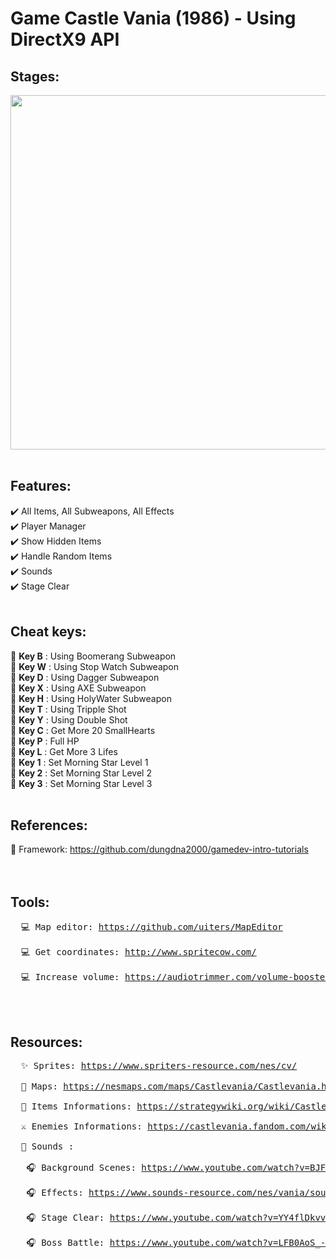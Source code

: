 # Game Castle Vania (1986) - Using DirectX9 API


## Stages:</br>
<img src="https://drive.google.com/uc?export=view&id=1wUVvM_TibOceDr12bnA2jEs7WP2oTSCc" width="518" height="567" />
</br></br>

## Features:</br>
  ✔️ All Items, All Subweapons, All Effects  </br>
  ✔️ Player Manager </br>
  ✔️ Show Hidden Items </br>
  ✔️ Handle Random Items </br>
  ✔️ Sounds </br>
  ✔️ Stage Clear
  </br></br>
  
## Cheat keys:</br>
  :key: **Key B** : Using Boomerang Subweapon </br>
  :key: **Key W** : Using Stop Watch Subweapon </br>
  :key: **Key D** : Using Dagger Subweapon </br>
  :key: **Key X** : Using AXE Subweapon </br>
  :key: **Key H** : Using HolyWater Subweapon </br>
  :key: **Key T** : Using Tripple Shot </br>
  :key: **Key Y** : Using Double Shot </br>
  :key: **Key C** : Get More 20 SmallHearts </br>
  :key: **Key P** : Full HP </br>
  :key: **Key L** : Get More 3 Lifes </br>
  :key: **Key 1** : Set Morning Star Level 1 </br>
  :key: **Key 2** : Set Morning Star Level 2 </br>
  :key: **Key 3** : Set Morning Star Level 3
  </br></br>
  
## References:</br>
  🌟 Framework: <a href="https://github.com/dungdna2000/gamedev-intro-tutorials">https://github.com/dungdna2000/gamedev-intro-tutorials</a> </br></br></br>


## Tools:</br>
<pre>
  💻 Map editor: <a href="https://github.com/uiters/MapEditor?fbclid=IwAR3mqEyLmY-5Xceui-UWqfLK0uFiyWff64v-485sefQ1bCjN8Xp3UOaJ38o">https://github.com/uiters/MapEditor</a> </br>
  💻 Get coordinates: <a href="http://www.spritecow.com/">http://www.spritecow.com/</a> </br>
  💻 Increase volume: <a href="https://audiotrimmer.com/volume-booster/">https://audiotrimmer.com/volume-booster/</a> 
</pre>
</br></br>

## Resources: </br>
<pre>
  ✨ Sprites: <a href="https://www.spriters-resource.com/nes/cv/">https://www.spriters-resource.com/nes/cv/</a> </br>
  📌 Maps: <a href="https://nesmaps.com/maps/Castlevania/Castlevania.html">https://nesmaps.com/maps/Castlevania/Castlevania.html</a> </br>
  💎 Items Informations: <a href="https://strategywiki.org/wiki/Castlevania/Items">https://strategywiki.org/wiki/Castlevania/Items</a> </br>
  ⚔️ Enemies Informations: <a href="https://castlevania.fandom.com/wiki/Castlevania_Bestiary">https://castlevania.fandom.com/wiki/Castlevania_Bestiary</a> </br>
  🎼 Sounds :  </br>
   🎧 Background Scenes: <a href="https://www.youtube.com/watch?v=BJFUCyR2KKk">https://www.youtube.com/watch?v=BJFUCyR2KKk</a> </br>
   🎧 Effects: <a href="https://www.sounds-resource.com/nes/vania/sound/357/">https://www.sounds-resource.com/nes/vania/sound/357/</a>  </br>
   🎧 Stage Clear: <a href="https://www.youtube.com/watch?v=YY4flDkvvf4">https://www.youtube.com/watch?v=YY4flDkvvf4</a> </br>
   🎧 Boss Battle: <a href="https://www.youtube.com/watch?v=LFB0AoS_-NQ">https://www.youtube.com/watch?v=LFB0AoS_-NQ</a> </br>
</pre>


